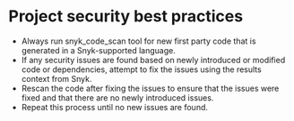 

# Project security best practices

- Always run snyk_code_scan tool for new first party code that is generated in a Snyk-supported language.
- If any security issues are found based on newly introduced or modified code or dependencies, attempt to fix the issues using the results context from Snyk.
- Rescan the code after fixing the issues to ensure that the issues were fixed and that there are no newly introduced issues.
- Repeat this process until no new issues are found.
